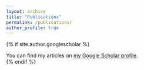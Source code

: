 ```yaml
---
layout: archive
title: "Publications"
permalink: /publications/
author_profile: true
---
```


{% if site.author.googlescholar %}
  <div class="wordwrap">You can find my articles on <a href="{{site.author.googlescholar}}">my Google Scholar profile</a>.</div>
{% endif %}

<!-- {% include base_path %} -->
<!-- 
{% for post in site.publications reversed %}
  {% include archive-single.html %}
{% endfor %} -->

